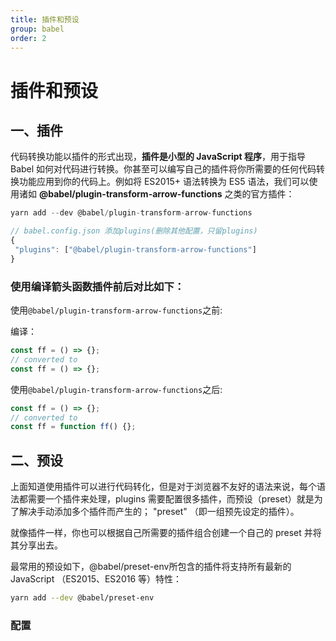```yaml
---
title: 插件和预设
group: babel
order: 2
---
```


# 插件和预设

## 一、插件

代码转换功能以插件的形式出现，**插件是小型的 JavaScript 程序**，用于指导 Babel 如何对代码进行转换。你甚至可以编写自己的插件将你所需要的任何代码转换功能应用到你的代码上。例如将 ES2015+ 语法转换为 ES5 语法，我们可以使用诸如 **@babel/plugin-transform-arrow-functions** 之类的官方插件：

```jsx | pure
yarn add --dev @babel/plugin-transform-arrow-functions

// babel.config.json 添加plugins(删除其他配置，只留plugins)
{
 "plugins": ["@babel/plugin-transform-arrow-functions"]
}
```

### 使用编译箭头函数插件前后对比如下：

使用`@babel/plugin-transform-arrow-functions`之前:

编译：

```jsx | pure
const ff = () => {};
// converted to
const ff = () => {};
```

使用`@babel/plugin-transform-arrow-functions`之后:

```jsx | pure
const ff = () => {};
// converted to
const ff = function ff() {};
```

## 二、预设

上面知道使用插件可以进行代码转化，但是对于浏览器不友好的语法来说，每个语法都需要一个插件来处理，plugins 需要配置很多插件，而预设（preset）就是为了解决手动添加多个插件而产生的； "preset" （即一组预先设定的插件）。

就像插件一样，你也可以根据自己所需要的插件组合创建一个自己的 preset 并将其分享出去。

最常用的预设如下，@babel/preset-env所包含的插件将支持所有最新的 JavaScript （ES2015、ES2016 等）特性：
```bash
yarn add --dev @babel/preset-env
```

### 配置
